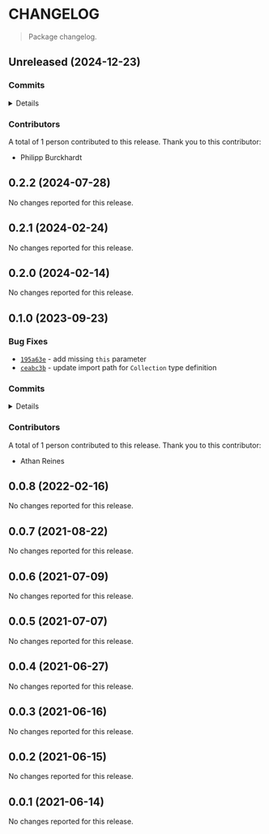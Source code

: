 # CHANGELOG

> Package changelog.

<section class="release" id="unreleased">

## Unreleased (2024-12-23)

<section class="commits">

### Commits

<details>

-   [`f477e26`](https://github.com/stdlib-js/stdlib/commit/f477e26a03e5e365f2e7c4035959a2fb789698a3) - **chore:** move functions to parent scope _(by Philipp Burckhardt)_
-   [`6e9f42e`](https://github.com/stdlib-js/stdlib/commit/6e9f42e4c912485d9896eaa16c88b70fd3688e97) - **docs:** harmonize list formatting in repl.txt and ensure starting newline _(by Philipp Burckhardt)_
-   [`cadb613`](https://github.com/stdlib-js/stdlib/commit/cadb6131d6ce50338d11757e88e8a910a0367983) - **chore:** update argument documentation styling _(by Philipp Burckhardt)_

</details>

</section>

<!-- /.commits -->

<section class="contributors">

### Contributors

A total of 1 person contributed to this release. Thank you to this contributor:

-   Philipp Burckhardt

</section>

<!-- /.contributors -->

</section>

<!-- /.release -->

<section class="release" id="v0.2.2">

## 0.2.2 (2024-07-28)

No changes reported for this release.

</section>

<!-- /.release -->

<section class="release" id="v0.2.1">

## 0.2.1 (2024-02-24)

No changes reported for this release.

</section>

<!-- /.release -->

<section class="release" id="v0.2.0">

## 0.2.0 (2024-02-14)

No changes reported for this release.

</section>

<!-- /.release -->

<section class="release" id="v0.1.0">

## 0.1.0 (2023-09-23)

<section class="bug-fixes">

### Bug Fixes

-   [`195a63e`](https://github.com/stdlib-js/stdlib/commit/195a63e3480cbda8994d60c69839343ddab652cb) - add missing `this` parameter
-   [`ceabc3b`](https://github.com/stdlib-js/stdlib/commit/ceabc3b509711945de3ecfe2348f54e25937b02b) - update import path for `Collection` type definition

</section>

<!-- /.bug-fixes -->

<section class="commits">

### Commits

<details>

-   [`195a63e`](https://github.com/stdlib-js/stdlib/commit/195a63e3480cbda8994d60c69839343ddab652cb) - **fix:** add missing `this` parameter _(by Athan Reines)_
-   [`ceabc3b`](https://github.com/stdlib-js/stdlib/commit/ceabc3b509711945de3ecfe2348f54e25937b02b) - **fix:** update import path for `Collection` type definition _(by Athan Reines)_

</details>

</section>

<!-- /.commits -->

<section class="contributors">

### Contributors

A total of 1 person contributed to this release. Thank you to this contributor:

-   Athan Reines

</section>

<!-- /.contributors -->

</section>

<!-- /.release -->

<section class="release" id="v0.0.8">

## 0.0.8 (2022-02-16)

No changes reported for this release.

</section>

<!-- /.release -->

<section class="release" id="v0.0.7">

## 0.0.7 (2021-08-22)

No changes reported for this release.

</section>

<!-- /.release -->

<section class="release" id="v0.0.6">

## 0.0.6 (2021-07-09)

No changes reported for this release.

</section>

<!-- /.release -->

<section class="release" id="v0.0.5">

## 0.0.5 (2021-07-07)

No changes reported for this release.

</section>

<!-- /.release -->

<section class="release" id="v0.0.4">

## 0.0.4 (2021-06-27)

No changes reported for this release.

</section>

<!-- /.release -->

<section class="release" id="v0.0.3">

## 0.0.3 (2021-06-16)

No changes reported for this release.

</section>

<!-- /.release -->

<section class="release" id="v0.0.2">

## 0.0.2 (2021-06-15)

No changes reported for this release.

</section>

<!-- /.release -->

<section class="release" id="v0.0.1">

## 0.0.1 (2021-06-14)

No changes reported for this release.

</section>

<!-- /.release -->

